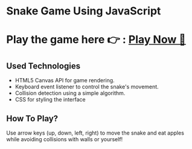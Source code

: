 # Snake Game Using JavaScript

# Play the game here 👉 : [Play Now 🐍](https://ramithperera.github.io/snakeGame/)

## Used Technologies
- HTML5 Canvas API for game rendering.
- Keyboard event listener to control the snake's movement.
- Collision detection using a simple algorithm.
- CSS for styling the interface

## How To Play?
Use arrow keys (up, down, left, right) to move the snake and eat apples while avoiding collisions with walls or yourself!</s>
